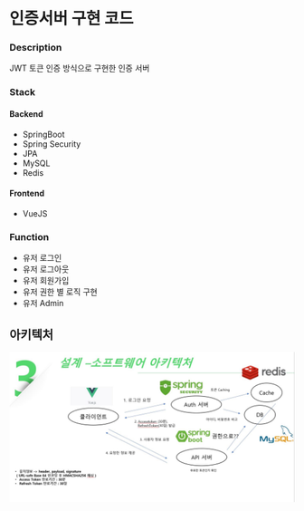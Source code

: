 # 인증서버 구현 코드

### Description
 JWT 토큰 인증 방식으로 구현한 인증 서버
 
### Stack
#### Backend
* SpringBoot
* Spring Security
* JPA
* MySQL
* Redis

#### Frontend
* VueJS

### Function
* 유저 로그인
* 유저 로그아웃
* 유저 회원가입
* 유저 권한 별 로직 구현
* 유저 Admin 

## 아키텍처
![아키텍처](./archit.JPG)
